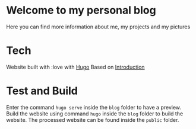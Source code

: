 # Welcome to my personal blog
Here you can find more information about me, my projects and my pictures

# Tech
Website built with :love with [Hugo](https://gohugo.io/)
Based on [Introduction](https://github.com/victoriadrake/hugo-theme-introduction)

# Test and Build
Enter the command `hugo serve` inside the `blog` folder to have a preview.
Build the website using command `hugo` inside the `blog` folder to build the website. The processed website can be found inside the `public` folder.